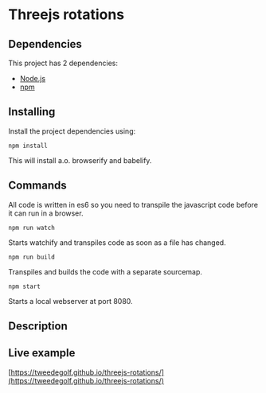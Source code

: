 # Threejs rotations

## Dependencies
This project has 2 dependencies:

* [Node.js](http://nodejs.org/)
* [npm](https://www.npmjs.org/)


## Installing
Install the project dependencies using:

    npm install

This will install a.o. browserify and babelify.


## Commands
All code is written in es6 so you need to transpile the javascript code before it can run in a browser.

    npm run watch

Starts watchify and transpiles code as soon as a file has changed.

    npm run build

Transpiles and builds the code with a separate sourcemap.

    npm start


Starts a local webserver at port 8080.



## Description




## Live example

[https://tweedegolf.github.io/threejs-rotations/](https://tweedegolf.github.io/threejs-rotations/)